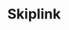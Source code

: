 # Skiplink

<pre hidden>
<a href="#main-content" class="ds-sr-only ds-skiplink">
  <p class="ds-skiplink__content">Hopp til hovedinnhold</p>
</a>
</pre>
<Story />
